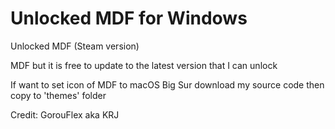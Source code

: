 # Unlocked MDF for Windows

Unlocked MDF (Steam version)

MDF but it is free to update to the latest version that I can unlock

If want to set icon of MDF to macOS Big Sur download my source code then copy to 'themes' folder

Credit: GorouFlex aka KRJ
